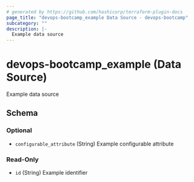 ```yaml
---
# generated by https://github.com/hashicorp/terraform-plugin-docs
page_title: "devops-bootcamp_example Data Source - devops-bootcamp"
subcategory: ""
description: |-
  Example data source
---
```


# devops-bootcamp_example (Data Source)

Example data source



<!-- schema generated by tfplugindocs -->
## Schema

### Optional

- `configurable_attribute` (String) Example configurable attribute

### Read-Only

- `id` (String) Example identifier
